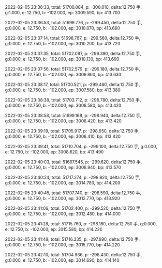 2022-02-05 23:36:33, total: 51700.084, p: -300.010, delta:12.750 手, g:1.000, e: 12.750, b: -102.000, ep: 3009.590, bp: 413.700

2022-02-05 23:36:53, total: 51699.776, p: -299.450, delta:12.750 手, g:0.000, e: 12.750, b: -102.000, ep: 3010.070, bp: 413.690

2022-02-05 23:37:14, total: 51698.767, p: -299.560, delta:12.750 手, g:0.000, e: 12.750, b: -102.000, ep: 3010.200, bp: 413.720

2022-02-05 23:37:35, total: 51702.087, p: -299.390, delta:12.750 手, g:0.000, e: 12.750, b: -102.000, ep: 3010.130, bp: 413.690

2022-02-05 23:37:56, total: 51702.579, p: -299.180, delta:12.750 手, g:0.000, e: 12.750, b: -102.000, ep: 3009.860, bp: 413.630

2022-02-05 23:38:17, total: 51700.521, p: -299.460, delta:12.750 手, g:0.000, e: 12.750, b: -102.000, ep: 3007.580, bp: 413.380

2022-02-05 23:38:38, total: 51703.712, p: -298.780, delta:12.750 手, g:0.000, e: 12.750, b: -102.000, ep: 3008.580, bp: 413.420

2022-02-05 23:38:58, total: 51699.168, p: -298.940, delta:12.750 手, g:0.000, e: 12.750, b: -102.000, ep: 3008.420, bp: 413.420

2022-02-05 23:39:19, total: 51705.917, p: -298.950, delta:12.750 手, g:0.000, e: 12.750, b: -102.000, ep: 3008.410, bp: 413.420

2022-02-05 23:39:41, total: 51710.704, p: -299.100, delta:12.750 手, g:0.000, e: 12.750, b: -102.000, ep: 3008.820, bp: 413.490

2022-02-05 23:40:03, total: 51697.545, p: -299.620, delta:12.750 手, g:0.000, e: 12.750, b: -102.000, ep: 3008.940, bp: 413.570

2022-02-05 23:40:24, total: 51717.274, p: -298.820, delta:12.750 手, g:0.000, e: 12.750, b: -102.000, ep: 3014.780, bp: 414.200

2022-02-05 23:40:45, total: 51707.740, p: -298.590, delta:12.750 手, g:0.000, e: 12.750, b: -102.000, ep: 3012.770, bp: 413.920

2022-02-05 23:41:06, total: 51702.400, p: -299.520, delta:12.750 手, g:0.000, e: 12.750, b: -102.000, ep: 3012.480, bp: 414.000

2022-02-05 23:41:28, total: 51715.760, p: -298.180, delta:12.750 手, g:0.000, e: 12.750, b: -102.000, ep: 3015.580, bp: 414.220

2022-02-05 23:41:49, total: 51716.235, p: -297.990, delta:12.750 手, g:0.000, e: 12.750, b: -102.000, ep: 3015.770, bp: 414.220

2022-02-05 23:42:10, total: 51704.936, p: -298.430, delta:12.750 手, g:0.000, e: 12.750, b: -102.000, ep: 3014.690, bp: 414.140